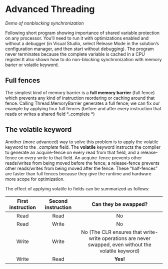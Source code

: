 # Advanced Threading
*Demo of nonblocking synchronization*

Following short program showing importance of shared variable protection on any processor. You’ll need to run it with optimizations enabled and without a debugger (in Visual Studio, select Release Mode in the solution’s configuration manager, and then start without debugging). The program never terminates because the complete variable is cached in a CPU register.It also shown how to do non-blocking synchronization with memory barier or volatile keyword.


Full fences
--
The simplest kind of memory barrier is a **full memory barrier** (full fence) which prevents any kind of instruction reordering or caching around that fence. Calling Thread.MemoryBarrier generates a full fence; we can fix our example by applying four full fences (before and after every instruction that reads or writes a shared field *_complete *)


The volatile keyword
--
Another (more advanced) way to solve this problem is to apply the volatile keyword to the *_complete* field.
The **volatile** keyword instructs the compiler to generate an acquire-fence on every read from that field, and a release-fence on every write to that field. An acquire-fence prevents other reads/writes from being moved before the fence; a release-fence prevents other reads/writes from being moved after the fence. These “half-fences” are faster than full fences because they give the runtime and hardware more scope for optimization.

The effect of applying volatile to fields can be summarized as follows:

|First instruction	| Second instruction	| Can they be swapped? |
|:-----------------:|:-------------------:|:--------------------:|
|Read	              |         Read	      |         No           |
|Read	              |         Write	      |         No           |
|Write	            |         Write	      |         No (The CLR ensures that write-write operations are never swapped, even without the volatile keyword)|
|Write              |        	Read        |       	**Yes!**     |

